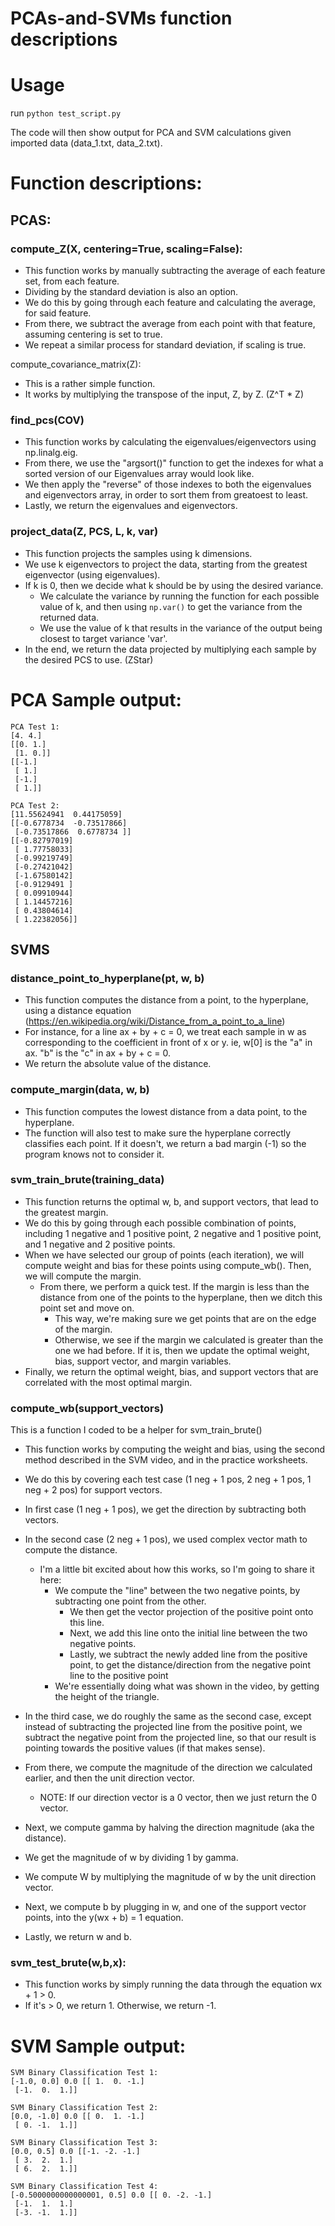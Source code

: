 # PCAs-and-SVMs function descriptions
# Usage
run `python test_script.py`

The code will then show output for PCA and SVM calculations given imported data (data_1.txt, data_2.txt).

# Function descriptions:
## PCAS:

### compute_Z(X, centering=True, scaling=False):
- This function works by manually subtracting the average of each feature set, from each feature.
- Dividing by the standard deviation is also an option.
- We do this by going through each feature and calculating the average, for said feature.
- From there, we subtract the average from each point with that feature, assuming centering is set to true.
- We repeat a similar process for standard deviation, if scaling is true.

compute_covariance_matrix(Z):
- This is a rather simple function.
- It works by multiplying the transpose of the input, Z, by Z. (Z^T * Z)

### find_pcs(COV)
- This function works by calculating the eigenvalues/eigenvectors using np.linalg.eig.
- From there, we use the "argsort()" function to get the indexes for what a sorted version of our Eigenvalues array would look like.
- We then apply the "reverse" of those indexes to both the eigenvalues and eigenvectors array, in order to sort them from greatoest to least.
- Lastly, we return the eigenvalues and eigenvectors.

### project_data(Z, PCS, L, k, var)
- This function projects the samples using k dimensions.
- We use k eigenvectors to project the data, starting from the greatest eigenvector (using eigenvalues).
- If k is 0, then we decide what k should be by using the desired variance. 
  - We calculate the variance by running the function for each possible value of k, and then using `np.var()` to get the variance from the returned data.
  - We use the value of k that results in the variance of the output being closest to target variance 'var'.
- In the end, we return the data projected by multiplying each sample by the desired PCS to use. (ZStar)

# PCA Sample output:
```
PCA Test 1:
[4. 4.]
[[0. 1.]
 [1. 0.]]
[[-1.]
 [ 1.]
 [-1.]
 [ 1.]]

PCA Test 2:
[11.55624941  0.44175059]
[[-0.6778734  -0.73517866]
 [-0.73517866  0.6778734 ]]
[[-0.82797019]
 [ 1.77758033]
 [-0.99219749]
 [-0.27421042]
 [-1.67580142]
 [-0.9129491 ]
 [ 0.09910944]
 [ 1.14457216]
 [ 0.43804614]
 [ 1.22382056]]
```

## SVMS
### distance_point_to_hyperplane(pt, w, b)
- This function computes the distance from a point, to the hyperplane, using a distance equation (https://en.wikipedia.org/wiki/Distance_from_a_point_to_a_line)
- For instance, for a line ax + by + c = 0, we treat each sample in w as corresponding to the coefficient in front of x or y. ie, w[0] is the "a" in ax. "b" is the "c" in ax + by + c = 0.
- We return the absolute value of the distance.

### compute_margin(data, w, b)
- This function computes the lowest distance from a data point, to the hyperplane.
- The function will also test to make sure the hyperplane correctly classifies each point. If it doesn't, we return a bad margin (-1) so the program knows not to consider it.

### svm_train_brute(training_data)
- This function returns the optimal w, b, and support vectors, that lead to the greatest margin.
- We do this by going through each possible combination of points, including 1 negative and 1 positive point, 2 negative and 1 positive point, and 1 negative and 2 positive points.
- When we have selected our group of points (each iteration), we will compute weight and bias for these points using compute_wb(). Then, we will compute the margin.
  - From there, we perform a quick test. If the margin is less than the distance from one of the points to the hyperplane, then we ditch this point set and move on. 
	  - This way, we're making sure we get points that are on the edge of the margin.
	- Otherwise, we see if the margin we calculated is greater than the one we had before. If it is, then we update the optimal weight, bias, support vector, and margin variables.
- Finally, we return the optimal weight, bias, and support vectors that are correlated with the most optimal margin.

### compute_wb(support_vectors)
This is a function I coded to be a helper for svm_train_brute()
- This function works by computing the weight and bias, using the second method described in the SVM video, and in the practice worksheets.
- We do this by covering each test case (1 neg + 1 pos, 2 neg + 1 pos, 1 neg + 2 pos) for support vectors.
- In first case (1 neg + 1 pos), we get the direction by subtracting both vectors.
- In the second case (2 neg + 1 pos), we used complex vector math to compute the distance.
	- I'm a little bit excited about how this works, so I'm going to share it here:
	  - We compute the "line" between the two negative points, by subtracting one point from the other.
		- We then get the vector projection of the positive point onto this line.
		- Next, we add this line onto the initial line between the two negative points.
		- Lastly, we subtract the newly added line from the positive point, to get the distance/direction from the negative point line to the positive point
	  - We're essentially doing what was shown in the video, by getting the height of the triangle.
- In the third case, we do roughly the same as the second case, except instead of subtracting the projected line from the positive point, we subtract the negative point from the projected line, so that our result is pointing towards the positive values (if that makes sense).
	

- From there, we compute the magnitude of the direction we calculated earlier, and then the unit direction vector.
	- NOTE: If our direction vector is a 0 vector, then we just return the 0 vector.
- Next, we compute gamma by halving the direction magnitude (aka the distance).
- We get the magnitude of w by dividing 1 by gamma.
- We compute W by multiplying the magnitude of w by the unit direction vector.
- Next, we compute b by plugging in w, and one of the support vector points, into the y(wx + b) = 1 equation.
- Lastly, we return w and b.

### svm_test_brute(w,b,x):
- This function works by simply running the data through the equation wx + 1 > 0.
- If it's > 0, we return 1. Otherwise, we return -1.

# SVM Sample output:
```
SVM Binary Classification Test 1:
[-1.0, 0.0] 0.0 [[ 1.  0. -1.]
 [-1.  0.  1.]]

SVM Binary Classification Test 2:
[0.0, -1.0] 0.0 [[ 0.  1. -1.]
 [ 0. -1.  1.]]

SVM Binary Classification Test 3:
[0.0, 0.5] 0.0 [[-1. -2. -1.]
 [ 3.  2.  1.]
 [ 6.  2.  1.]]

SVM Binary Classification Test 4:
[-0.5000000000000001, 0.5] 0.0 [[ 0. -2. -1.]
 [-1.  1.  1.]
 [-3. -1.  1.]]
 ```
